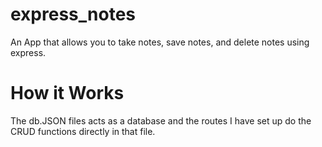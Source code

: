 # express_notes
An App that allows you to take notes, save notes, and delete notes using express. 

# How it Works 
The db.JSON files acts as a database and the routes I have set up do the CRUD functions directly in that file.


